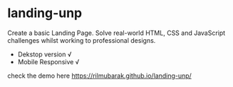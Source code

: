 # landing-unp
Create a basic Landing Page. Solve real-world HTML, CSS and JavaScript challenges whilst working to professional designs.

* Dekstop version √
* Mobile Responsive √

check the demo here https://rilmubarak.github.io/landing-unp/